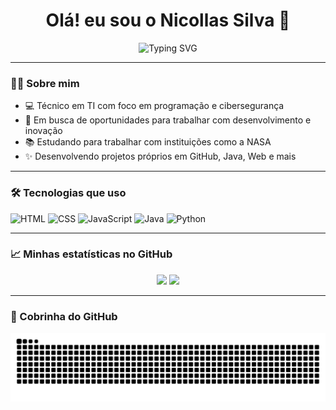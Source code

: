 <h1 align="center">Olá! eu sou o Nicollas Silva 👋</h1>

<p align="center">
  <img src="https://readme-typing-svg.demolab.com?font=DM+Sans&pause=1000&color=673DE6&center=true&vCenter=true&lines=Desenvolvedor+Fullstack;Apaixonado+por+tecnologia;Estudante+de+TI+e+Cibersegurança" alt="Typing SVG" />
</p>

---

### 👨‍💻 Sobre mim

- 💻 Técnico em TI com foco em programação e cibersegurança  
- 🚀 Em busca de oportunidades para trabalhar com desenvolvimento e inovação  
- 📚 Estudando para trabalhar com instituições como a NASA  
- ✨ Desenvolvendo projetos próprios em GitHub, Java, Web e mais

---

### 🛠️ Tecnologias que uso

<p align="left">
  <img src="https://cdn.jsdelivr.net/gh/devicons/devicon/icons/html5/html5-original.svg" height="30" width="42" alt="HTML" />
  <img src="https://cdn.jsdelivr.net/gh/devicons/devicon/icons/css3/css3-original.svg" height="30" width="42" alt="CSS" />
  <img src="https://cdn.jsdelivr.net/gh/devicons/devicon/icons/javascript/javascript-original.svg" height="30" width="42" alt="JavaScript" />
  <img src="https://cdn.jsdelivr.net/gh/devicons/devicon/icons/java/java-original.svg" height="30" width="42" alt="Java" />
  <img src="https://cdn.jsdelivr.net/gh/devicons/devicon/icons/python/python-original.svg" height="30" width="42" alt="Python" />
</p>

---

### 📈 Minhas estatísticas no GitHub

<div align="center">
  <img height="150em" src="https://github-readme-stats.vercel.app/api?username=nicollascode&show_icons=true&theme=midnight-purple" />
  <img height="150em" src="https://github-readme-stats.vercel.app/api/top-langs/?username=nicollascode&layout=compact&theme=midnight-purple" />
</div>

---

### 🐍 Cobrinha do GitHub

![snake gif](https://github.com/nicollascode/nicollascode/blob/output/github-contribution-grid-snake.svg)
